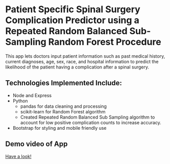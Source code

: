 # Patient Specific Spinal Surgery Complication Predictor using a Repeated Random Balanced Sub-Sampling Random Forest Procedure
This app lets doctors input patient information such as past medical history, current diagnoses, age, sex, race, and hospital information to predict the likelihood of the patient having a complication after a spinal surgery. 

## Technologies Implemented Include:
* Node and Express
* Python
  * pandas for data cleaning and processing
  * scikit-learn for Random Forest algorithm
  * Created Repeated Random Balanced Sub Sampling algorithm to account for low positive complication counts to increase accuracy.
* Bootstrap for styling and mobile friendly use

## Demo video of App
[Have a look!](https://youtu.be/FWMhkfqMGP8)
